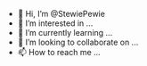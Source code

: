 - 👋 Hi, I’m @StewiePewie
- 👀 I’m interested in ...
- 🌱 I’m currently learning ...
- 💞️ I’m looking to collaborate on ...
- 📫 How to reach me ...

<!---
StewiePewie/StewiePewie is a ✨ special ✨ repository because its `README.md` (this file) appears on your GitHub profile.
You can click the Preview link to take a look at your changes.
--->
